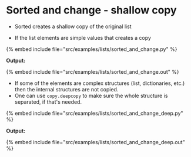 # Sorted and change - shallow copy


* Sorted creates a shallow copy of the original list

* If the list elements are simple values that creates a copy

{% embed include file="src/examples/lists/sorted_and_change.py" %}

**Output:**

{% embed include file="src/examples/lists/sorted_and_change.out" %}

* If some of the elements are complex structures (list, dictionaries, etc.) then the internal structures are not copied.
* One can use `copy.deepcopy` to make sure the whole structure is separated, if that's needed.

{% embed include file="src/examples/lists/sorted_and_change_deep.py" %}

**Output:**

{% embed include file="src/examples/lists/sorted_and_change_deep.out" %}



